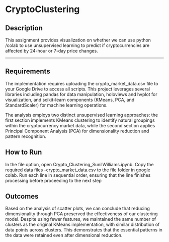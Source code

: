 # CryptoClustering

## **Description**

This assignment provides visualization on whether we can use python /colab to use unsupervised learning to predict if cryptocurrencies are affected by 24-hour or 7-day price changes.

---
## Requirements
The implementation requires uploading the crypto_market_data.csv file to your Google Drive to access all scripts. This project leverages several libraries including pandas for data manipulation, holoviews and hvplot for visualization, and scikit-learn components (KMeans, PCA, and StandardScaler) for machine learning operations.

The analysis employs two distinct unsupervised learning approaches: the first section implements KMeans clustering to identify natural groupings within the cryptocurrency market data, while the second section applies Principal Component Analysis (PCA) for dimensionality reduction and pattern recognition.

## How to Run
In the file option, open Crypto_Clustering_SunilWilliams.ipynb. Copy the required data files -crypto_market_data.csv to the file folder in google colab. Run each line in sequential order, ensuring that the line finishes processing before proceeding to the next step


## **Outcomes**
Based on the analysis of scatter plots, we can conclude that reducing dimensionality through PCA preserved the effectiveness of our clustering model. Despite using fewer features, we maintained the same number of clusters as the original KMeans implementation, with similar distribution of data points across clusters. This demonstrates that the essential patterns in the data were retained even after dimensional reduction.
